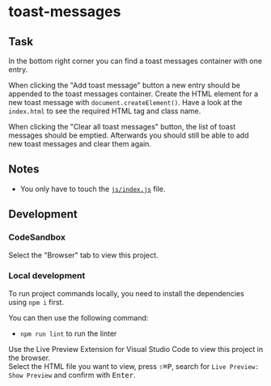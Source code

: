 # toast-messages

## Task

In the bottom right corner you can find a toast messages container with one entry.

When clicking the "Add toast message" button a new entry should be appended to the toast messages container. Create the HTML element for a new toast message with `document.createElement()`. Have a look at the `index.html` to see the required HTML tag and class name.

When clicking the "Clear all toast messages" button, the list of toast messages should be emptied. Afterwards you should still be able to add new toast messages and clear them again.

## Notes

- You only have to touch the [`js/index.js`](./js/index.js) file.

## Development

### CodeSandbox

Select the "Browser" tab to view this project.

### Local development

To run project commands locally, you need to install the dependencies using `npm i` first.

You can then use the following command:

- `npm run lint` to run the linter

Use the Live Preview Extension for Visual Studio Code to view this project in the browser.  
Select the HTML file you want to view, press <kbd>⇧</kbd><kbd>⌘</kbd><kbd>P</kbd>, search for `Live Preview: Show Preview` and confirm with <kbd>Enter</kbd>.
